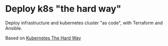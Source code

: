 # Deploy k8s "the hard way"

Deploy infrastructure and kubernetes cluster "as code", with Terraform and Ansible.

Based on [Kubernetes The Hard Way](https://github.com/kelseyhightower/kubernetes-the-hard-way)

